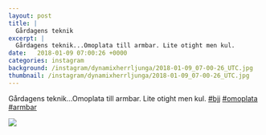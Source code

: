 ```yaml
---
layout: post
title: |
  Gårdagens teknik
excerpt: |
  Gårdagens teknik...Omoplata till armbar. Lite otight men kul.   
date:   2018-01-09 07:00:26 +0000
categories: instagram
background: /instagram/dynamixherrljunga/2018-01-09_07-00-26_UTC.jpg
thumbnail: /instagram/dynamixherrljunga/2018-01-09_07-00-26_UTC.jpg
---
```

Gårdagens teknik...Omoplata till armbar. Lite otight men kul. [#bjj](https://www.instagram.com/explore/tags/bjj/) [#omoplata](https://www.instagram.com/explore/tags/omoplata/) [#armbar](https://www.instagram.com/explore/tags/armbar/)



<img src='/www-dynamix-herrljunga/instagram/dynamixherrljunga/2018-01-09_07-00-26_UTC.jpg' class='img-fluid' />
